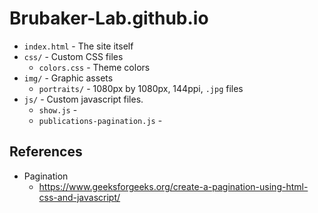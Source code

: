 # Brubaker-Lab.github.io

- `index.html` - The site itself
- `css/` - Custom CSS files
    - `colors.css` - Theme colors
- `img/` - Graphic assets
    - `portraits/` - 1080px by 1080px, 144ppi, `.jpg` files
- `js/` - Custom javascript files.
    - `show.js` - 
    - `publications-pagination.js` -

## References

- Pagination
    - https://www.geeksforgeeks.org/create-a-pagination-using-html-css-and-javascript/
